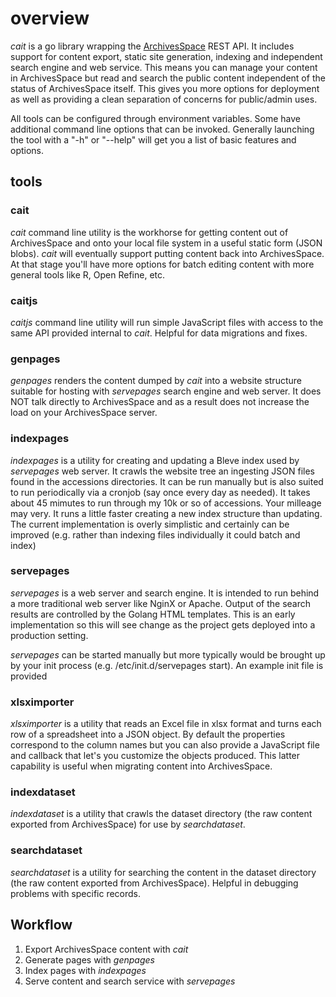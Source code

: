 
# overview

_cait_ is a go library wrapping the [ArchivesSpace](http://archivesspace.org) REST API.  It includes support for content export, static site generation, indexing and independent search engine and web service.  This means you can manage your content in ArchivesSpace but read and search the public content independent of the status of ArchivesSpace itself.  This gives you more options for deployment as well as providing a clean separation of concerns for public/admin uses.

All tools can be configured through environment variables. Some have additional command line options that can be invoked.  Generally launching the tool with a "-h" or "--help" will get you a list of basic features and options.

## tools

### cait

_cait_ command line utility is the workhorse for getting content out of ArchivesSpace and onto your local file system in a useful static form (JSON blobs).  _cait_ will eventually support putting content back into ArchivesSpace. At that stage you'll have more options for batch editing content with more general tools like R, Open Refine, etc.

### caitjs

_caitjs_ command line utility will run simple JavaScript files with access to the same API provided internal to _cait_. Helpful for data migrations and fixes.

### genpages

_genpages_ renders the content dumped by _cait_ into a website structure suitable for hosting with _servepages_ search engine and web server.  It does NOT talk directly to ArchivesSpace and as a result does not increase the load on your ArchivesSpace server.

### indexpages

_indexpages_ is a utility for creating and updating a Bleve index used by _servepages_ web server.  It crawls the website tree an ingesting JSON files found in the accessions directories. It can be run manually but is also suited to run periodically via a cronjob (say once every day as needed).   It takes about 45 mimutes to run through my 10k or so of accessions. Your milleage may very. It runs a little faster creating a new index structure than updating.  The current implementation is overly simplistic and certainly can be improved (e.g. rather than indexing files individually it could batch and index)

### servepages

_servepages_ is a web server and search engine. It is intended to run behind a more traditional web server like NginX or Apache.  Output of the search results are controlled by the Golang HTML templates.  This is an early implementation so this will see change as the project gets deployed into a production setting.

_servepages_ can be started manually but more typically would be brought up by your init process (e.g. /etc/init.d/servepages start). An example init file is provided

### xlsximporter

_xlsximporter_ is a utility that reads an Excel file in xlsx format and turns each row of a spreadsheet into a JSON object. By default the properties correspond to the column names but you can also provide a JavaScript file and callback that let's you customize the objects produced. This latter capability is useful when migrating content into ArchivesSpace.

### indexdataset

_indexdataset_ is a utility that crawls the dataset directory (the raw content exported from ArchivesSpace) for use by _searchdataset_.

### searchdataset

_searchdataset_ is a utility for searching the content in the dataset directory (the raw content exported from ArchivesSpace).  Helpful in debugging problems with specific records.


## Workflow

1. Export ArchivesSpace content with _cait_
2. Generate pages with _genpages_
3. Index pages with _indexpages_
4. Serve content and search service with _servepages_

